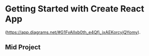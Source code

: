# Getting Started with Create React App

(https://app.diagrams.net/#G1FvAlIxb0th_e4Qfj_jxAEKorcyjQYomy).

## Mid Project
